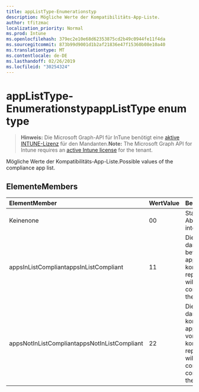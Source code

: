 ```yaml
---
title: appListType-Enumerationstyp
description: Mögliche Werte der Kompatibilitäts-App-Liste.
author: tfitzmac
localization_priority: Normal
ms.prod: Intune
ms.openlocfilehash: 379ec2e10e68d62353875cd2b49c0944fe11f4da
ms.sourcegitcommit: 873b99d9001d1b2af21836e47f15360b08e10a40
ms.translationtype: MT
ms.contentlocale: de-DE
ms.lasthandoff: 02/26/2019
ms.locfileid: "30254324"
---
```

# <a name="applisttype-enum-type"></a><span data-ttu-id="02eae-103">appListType-Enumerationstyp</span><span class="sxs-lookup"><span data-stu-id="02eae-103">appListType enum type</span></span>

> <span data-ttu-id="02eae-104">**Hinweis:** Die Microsoft Graph-API für InTune benötigt eine [aktive INTUNE-Lizenz](https://go.microsoft.com/fwlink/?linkid=839381) für den Mandanten.</span><span class="sxs-lookup"><span data-stu-id="02eae-104">**Note:** The Microsoft Graph API for Intune requires an [active Intune license](https://go.microsoft.com/fwlink/?linkid=839381) for the tenant.</span></span>

<span data-ttu-id="02eae-105">Mögliche Werte der Kompatibilitäts-App-Liste.</span><span class="sxs-lookup"><span data-stu-id="02eae-105">Possible values of the compliance app list.</span></span>

## <a name="members"></a><span data-ttu-id="02eae-106">Elemente</span><span class="sxs-lookup"><span data-stu-id="02eae-106">Members</span></span>
|<span data-ttu-id="02eae-107">Element</span><span class="sxs-lookup"><span data-stu-id="02eae-107">Member</span></span>|<span data-ttu-id="02eae-108">Wert</span><span class="sxs-lookup"><span data-stu-id="02eae-108">Value</span></span>|<span data-ttu-id="02eae-109">Beschreibung</span><span class="sxs-lookup"><span data-stu-id="02eae-109">Description</span></span>|
|:---|:---|:---|
|<span data-ttu-id="02eae-110">Keine</span><span class="sxs-lookup"><span data-stu-id="02eae-110">none</span></span>|<span data-ttu-id="02eae-111">0</span><span class="sxs-lookup"><span data-stu-id="02eae-111">0</span></span>|<span data-ttu-id="02eae-112">Standardwert, keine Absicht.</span><span class="sxs-lookup"><span data-stu-id="02eae-112">Default value, no intent.</span></span>|
|<span data-ttu-id="02eae-113">appsInListCompliant</span><span class="sxs-lookup"><span data-stu-id="02eae-113">appsInListCompliant</span></span>|<span data-ttu-id="02eae-114">1</span><span class="sxs-lookup"><span data-stu-id="02eae-114">1</span></span>|<span data-ttu-id="02eae-115">Die Liste stellt die apps dar, die als kompatibel betrachtet werden (nur apps in der Liste sind kompatibel).</span><span class="sxs-lookup"><span data-stu-id="02eae-115">The list represents the apps that will be considered compliant (only apps on the list are compliant).</span></span>|
|<span data-ttu-id="02eae-116">appsNotInListCompliant</span><span class="sxs-lookup"><span data-stu-id="02eae-116">appsNotInListCompliant</span></span>|<span data-ttu-id="02eae-117">2</span><span class="sxs-lookup"><span data-stu-id="02eae-117">2</span></span>|<span data-ttu-id="02eae-118">Die Liste stellt die apps dar, die als nicht kompatibel gelten (alle apps sind mit Ausnahme von apps in der Liste kompatibel).</span><span class="sxs-lookup"><span data-stu-id="02eae-118">The list represents the apps that will be considered non compliant (all apps are compliant except apps on the list).</span></span>|



